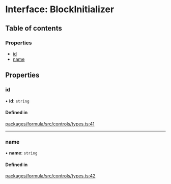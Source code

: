 # Interface: BlockInitializer

## Table of contents

### Properties

- [id](BlockInitializer.md#id)
- [name](BlockInitializer.md#name)

## Properties

### <a id="id" name="id"></a> id

• **id**: `string`

#### Defined in

[packages/formula/src/controls/types.ts:41](https://github.com/mashcard/mashcard/blob/main/packages/formula/src/controls/types.ts#L41)

___

### <a id="name" name="name"></a> name

• **name**: `string`

#### Defined in

[packages/formula/src/controls/types.ts:42](https://github.com/mashcard/mashcard/blob/main/packages/formula/src/controls/types.ts#L42)
